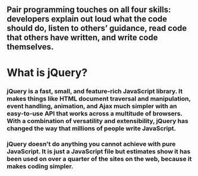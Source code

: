 ## **Pair programming** touches on all four skills: developers explain out loud what the code should do, listen to others’ guidance, read code that others have written, and write code themselves.

# What is jQuery?
### jQuery is a fast, small, and feature-rich JavaScript library. It makes things like HTML document traversal and manipulation, event handling, animation, and Ajax much simpler with an easy-to-use API that works across a multitude of browsers. With a combination of versatility and extensibility, jQuery has changed the way that millions of people write JavaScript.

### jQuery doesn't do anything you cannot achieve with pure JavaScript. It is just a JavaScript file but estimates show it has been used on over a quarter of the sites on the web, because it makes coding simpler. 
